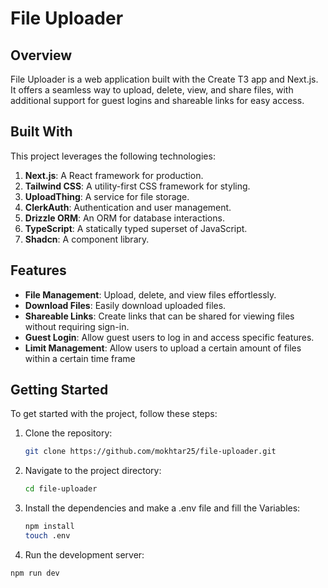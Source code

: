 # File Uploader

## Overview

File Uploader is a web application built with the Create T3 app and Next.js. It offers a seamless way to upload, delete, view, and share files, with additional support for guest logins and shareable links for easy access.

## Built With

This project leverages the following technologies:

1. **Next.js**: A React framework for production.
2. **Tailwind CSS**: A utility-first CSS framework for styling.
3. **UploadThing**: A service for file storage.
4. **ClerkAuth**: Authentication and user management.
5. **Drizzle ORM**: An ORM for database interactions.
6. **TypeScript**: A statically typed superset of JavaScript.
7. **Shadcn**: A component library.

## Features

- **File Management**: Upload, delete, and view files effortlessly.
- **Download Files**: Easily download uploaded files.
- **Shareable Links**: Create links that can be shared for viewing files without requiring sign-in.
- **Guest Login**: Allow guest users to log in and access specific features.
- **Limit Management**: Allow users to upload a certain amount of files within a certain time frame

## Getting Started

To get started with the project, follow these steps:

1. Clone the repository:
   ```bash
   git clone https://github.com/mokhtar25/file-uploader.git

2. Navigate to the project directory:
   ```bash
   cd file-uploader

3. Install the dependencies and make a .env file and fill the Variables:
   ```bash
   npm install 
   touch .env
4. Run the development server:
  ```bash
  npm run dev

